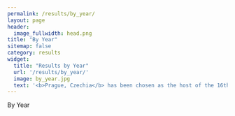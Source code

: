 ```yaml
---
permalink: /results/by_year/
layout: page
header:
  image_fullwidth: head.png
title: "By Year"
sitemap: false
category: results
widget:
  title: "Results by Year"
  url: '/results/by_year/'
  image: by_year.jpg
  text: '<b>Prague, Czechia</b> has been chosen as the host of the 16th International Linguistics Olympiad on July 26-30th, 2018. You can find the official website <a href="http://iol.ff.cuni.cz/">here</a>.'
---
```


By Year